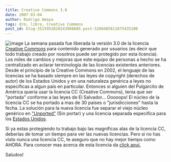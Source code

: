 ```yaml
---
title: Creative Commons 3.0
date: 2007-03-04
author: Rodrigo Amaya
tags: drm, libre, Creative Commons
post_id: blog-3515952828243908885.post-5208485811875435100
---
```


![image](https://bp3.blogger.com/_ayvorITawE4/RerR9_lE_DI/AAAAAAAAAKg/FEAfxIsT-gI/s400/cconmyhead.jpg)    La semana pasada
fue liberada la versión 3.0 de la licencia [Creative Commons](https://creativecommons.org/) para contenido generado por usuarios (es decir que todo trabajo creado por nosotros puede ser protegido por esta licencia). Los miles de cambios y mejoras que este equipo de personas a hecho se ha centralizado en aclarar terminología de las licencias existentes anteriores. Desde el principio de la Creative Commons en 2002, el lenguaje de las licencias se ha basado siempre en las leyes de copyright (derechos de autor) de los Estados Unidos y en una naturaleza genérica a leyes no especificas a algun pais en particular. Entonces si alguien del Pulgarcito de América quería usar la licencia CC (Creative Commons), tenia que ser "portada" conforme a las leyes de El Salvador... Ooooops! El núcleo de la licencia CC se ha portado a mas de 30 países o "jurisdicciones" hasta la fecha. La solución para la nueva licencia fue separar el viejo núcleo genérico en ["Unported"](https://creativecommons.org/licenses/by-sa/3.0/) (Sin portar) y una licencia separada especifica para los [Estados Unidos](https://creativecommons.org/licenses/by-sa/3.0/us/).

Si ya estas protegiendo tu trabajo bajo las magnificas alas de la licencia CC, deberías de tomar un tiempo para ver las nuevas licencias. Pero si no has visto nunca una licencia CC, te aseguro que no hay mejor tiempo como AHORA. Para conocer mas acerca de esta licencia da [click aquí.](https://rodrigoamaya.blogspot.com/2007/03/qu-es-creative-commons.html)

Saludos!